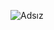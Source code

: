 
![Adsız](https://user-images.githubusercontent.com/67144252/185682893-fd556fb1-e209-40db-ba95-8e973450bcc2.png)
